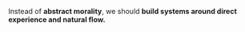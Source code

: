 Instead of **abstract morality**, we should **build systems around direct experience and natural flow.** 